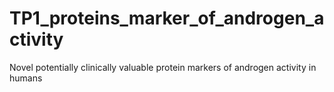 # TP1_proteins_marker_of_androgen_activity
Novel potentially clinically valuable protein markers of androgen activity in humans 
